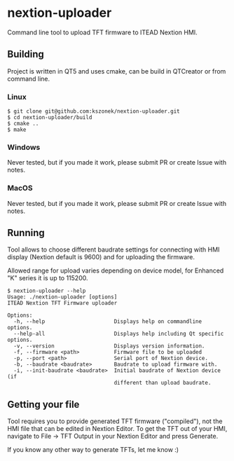 # nextion-uploader
Command line tool to upload TFT firmware to ITEAD Nextion HMI.

## Building

Project is written in QT5 and uses cmake, can be build in QTCreator or from command line.

### Linux

```
$ git clone git@github.com:kszonek/nextion-uploader.git
$ cd nextion-uploader/build
$ cmake ..
$ make
```

### Windows

Never tested, but if you made it work, please submit PR or create Issue with notes.

### MacOS

Never tested, but if you made it work, please submit PR or create Issue with notes.

## Running

Tool allows to choose different baudrate settings for connecting with HMI display (Nextion default is 9600) and for uploading the firmware.

Allowed range for upload varies depending on device model, for Enhanced "K" series it is up to 115200.

```
$ nextion-uploader --help
Usage: ./nextion-uploader [options]
ITEAD Nextion TFT Firmware uploader

Options:
  -h, --help                      Displays help on commandline options.
  --help-all                      Displays help including Qt specific options.
  -v, --version                   Displays version information.
  -f, --firmware <path>           Firmware file to be uploaded
  -p, --port <path>               Serial port of Nextion device.
  -b, --baudrate <baudrate>       Baudrate to upload firmware with.
  -i, --init-baudrate <baudrate>  Initial baudrate of Nextion device (if
                                  different than upload baudrate.
```

## Getting your file

Tool requires you to provide generated TFT firmware ("compiled"), not the HMI file that can be edited in Nextion Editor. To get the TFT out of your HMI, navigate to File -> TFT Output in your Nextion Editor and press Generate.

If you know any other way to generate TFTs, let me know :)
